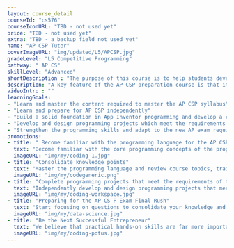 ```yaml
---
layout: course_detail
courseId: "cs576"
courseIconURL: "TBD - not used yet"
price: "TBD - not used yet"
extra: "TBD - a backup field not used yet"
name: "AP CSP Tutor"
coverImageURL: "img/updated/L5/APCSP.jpg"
gradeLevel: "L5 Competitive Programming"
pathway: " AP CS"
skillLevel: "Advanced"
shortDescription : "The purpose of this course is to help students develop the knowledge and programming skills needed to learn the fundamentals of AP Computer Science Principles (CSP) and pass the AP CS P exam"
description: "A key feature of the AP CSP preparation course is that it does not require a specific programming language, but rather encourages students to program in graphical languages (e.g. Scratch, MIT App Inventor, Snap, etc.). Compared to the original AP CSA, AP CSP emphasizes more on students' understanding and application of practical knowledge. By taking AP CSP, students will master the basic concepts and principles of computer science, while developing problem-solving skills and creative abilities. This course will provide students with the opportunity to open the door to computer science and equip them for a broader future in technology."
videoIntro : ""
learningGoals:
- "Learn and master the content required to master the AP CSP syllabus"
- "Learn and prepare for AP CSP independently"
- "Build a solid foundation in App Inventor programming and develop a computational mindset"
- "Develop and design programming projects which meet the requirements of the AP CSP exam"
- "Strengthen the programming skills and adapt to the new AP exam requirements"
promotions:
- title: " Become familiar with the programming language for the AP CSP exam"
  text: "Become familiar with the core programming concepts of the programming language and train logical thinking skills to develop a programming mindset."
  imageURL: "img/my/coding-1.jpg"
- title: "Consolidate knowledge points"
  text: "Master the programming language and review course topics, train on exam exercises, and strengthen the basic programming skills needed for the exam."
  imageURL: "img/my/codegeneric.png"
- title: "Complete programming projects that meet the requirements of the AP CSP exam"
  text: "Independently develop and design programming projects that meet the requirements of the AP CSP exam."
  imageURL: "img/my/coding-workspace.jpg"
- title: "Preparing for the AP CS P Exam Final Rush"
  text: "Start focusing on questions to consolidate your knowledge and prepare for the final rush of the AP CS P exam."
  imageURL: "img/my/data-science.jpg"
- title: "Be the Next Successful Entrepreneur"
  text: "We believe that practical hands-on skills are far more important than theoretical knowledge. Every class is set up to provide students with the ability to solve specific real-world problems through programming. At the same time, we will teach students about STEM entrepreneurship so that they learn how to take an idea and turn it into reality through hard work."
  imageURL: "img/my/coding-potus.jpg"
---
```

